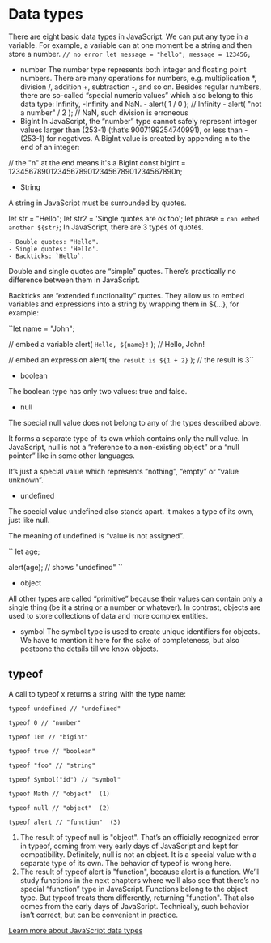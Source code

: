 # Data types

There are eight basic data types in JavaScript.
We can put any type in a variable. For example, a variable can at one moment be a string and then store a number.
`// no error
let message = "hello";
message = 123456;
`

- number
  The number type represents both integer and floating point numbers.
  There are many operations for numbers, e.g. multiplication \*, division /, addition +, subtraction -, and so on.
  Besides regular numbers, there are so-called “special numeric values” which also belong to this data type: Infinity, -Infinity and NaN. - alert( 1 / 0 ); // Infinity - alert( "not a number" / 2 ); // NaN, such division is erroneous
- BigInt
  In JavaScript, the “number” type cannot safely represent integer values larger than (253-1) (that’s 9007199254740991), or less than -(253-1) for negatives.
  A BigInt value is created by appending n to the end of an integer:

// the "n" at the end means it's a BigInt
const bigInt = 1234567890123456789012345678901234567890n;

- String

A string in JavaScript must be surrounded by quotes.

let str = "Hello";
let str2 = 'Single quotes are ok too';
let phrase = `can embed another ${str}`;
In JavaScript, there are 3 types of quotes.

    - Double quotes: "Hello".
    - Single quotes: 'Hello'.
    - Backticks: `Hello`.

Double and single quotes are “simple” quotes. There’s practically no difference between them in JavaScript.

Backticks are “extended functionality” quotes. They allow us to embed variables and expressions into a string by wrapping them in ${…}, for example:

``let name = "John";

// embed a variable
alert( `Hello, ${name}!` ); // Hello, John!

// embed an expression
alert( `the result is ${1 + 2}` ); // the result is 3``

- boolean

The boolean type has only two values: true and false.

- null

The special null value does not belong to any of the types described above.

It forms a separate type of its own which contains only the null value. In JavaScript, null is not a “reference to a non-existing object” or a “null pointer” like in some other languages.

It’s just a special value which represents “nothing”, “empty” or “value unknown”.

- undefined

The special value undefined also stands apart. It makes a type of its own, just like null.

The meaning of undefined is “value is not assigned”.

``
let age;

alert(age); // shows "undefined"
``

- object

All other types are called “primitive” because their values can contain only a single thing (be it a string or a number or whatever). In contrast, objects are used to store collections of data and more complex entities.

- symbol
The symbol type is used to create unique identifiers for objects. We have to mention it here for the sake of completeness, but also postpone the details till we know objects.

## typeof

A call to typeof x returns a string with the type name:

```
typeof undefined // "undefined"

typeof 0 // "number"

typeof 10n // "bigint"

typeof true // "boolean"

typeof "foo" // "string"

typeof Symbol("id") // "symbol"

typeof Math // "object"  (1)

typeof null // "object"  (2)

typeof alert // "function"  (3)
```

1. The result of typeof null is "object". That’s an officially recognized error in typeof, coming from very early days of JavaScript and kept for compatibility. Definitely, null is not an object. It is a special value with a separate type of its own. The behavior of typeof is wrong here.
1. The result of typeof alert is "function", because alert is a function. We’ll study functions in the next chapters where we’ll also see that there’s no special “function” type in JavaScript. Functions belong to the object type. But typeof treats them differently, returning "function". That also comes from the early days of JavaScript. Technically, such behavior isn’t correct, but can be convenient in practice.

[Learn more about JavaScript data types](https://learn.javascript.ru/types)
